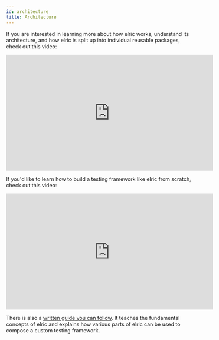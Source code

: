 ```yaml
---
id: architecture
title: Architecture
---
```


If you are interested in learning more about how elric works, understand its architecture, and how elric is split up into individual reusable packages, check out this video:

<iframe width="560" height="315" src="https://www.youtube.com/embed/3YDiloj8_d0" frameborder="0" allow="accelerometer; autoplay; encrypted-media; gyroscope; picture-in-picture" allowfullscreen></iframe>

If you'd like to learn how to build a testing framework like elric from scratch, check out this video:

<iframe width="560" height="315" src="https://www.youtube.com/embed/B8FbUK0WpVU" frameborder="0" allow="accelerometer; autoplay; encrypted-media; gyroscope; picture-in-picture" allowfullscreen></iframe>

There is also a [written guide you can follow](https://cpojer.net/posts/building-a-javascript-testing-framework). It teaches the fundamental concepts of elric and explains how various parts of elric can be used to compose a custom testing framework.
